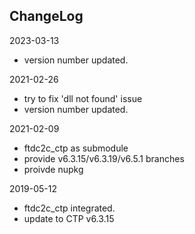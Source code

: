 ## ChangeLog
2023-03-13
* version number updated.

2021-02-26
* try to fix 'dll not found' issue
* version number updated.

2021-02-09
* ftdc2c_ctp as submodule
* provide v6.3.15/v6.3.19/v6.5.1 branches
* proivde nupkg 

2019-05-12
* ftdc2c_ctp integrated.
* update to CTP v6.3.15